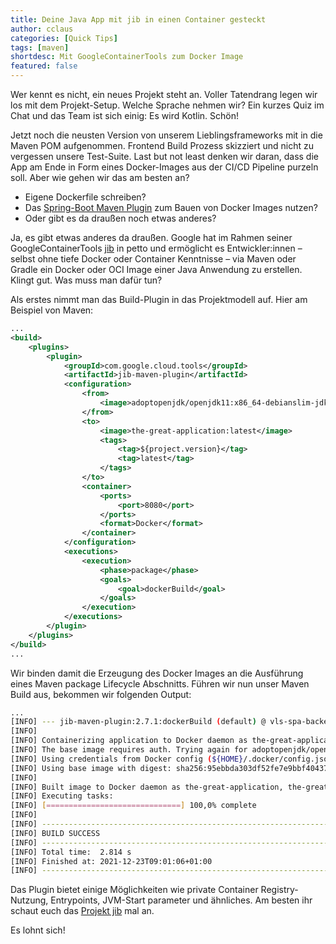 ```yaml
---
title: Deine Java App mit jib in einen Container gesteckt
author: cclaus
categories: [Quick Tips]
tags: [maven]
shortdesc: Mit GoogleContainerTools zum Docker Image 
featured: false
---
```


Wer kennt es nicht, ein neues Projekt steht an. Voller Tatendrang  legen wir los mit dem Projekt-Setup. Welche Sprache nehmen wir? Ein  kurzes Quiz im Chat und das Team ist sich einig: Es wird Kotlin. Schön!

Jetzt noch die neusten Version von unserem Lieblingsframeworks mit in  die Maven POM aufgenommen. Frontend Build Prozess skizziert und nicht zu vergessen unsere Test-Suite. Last but not least denken wir daran, dass  die App am Ende in Form eines Docker-Images aus der CI/CD Pipeline  purzeln soll. Aber wie gehen wir das am besten an?

- Eigene Dockerfile schreiben?
- Das [Spring-Boot Maven Plugin](https://docs.spring.io/spring-boot/docs/current/maven-plugin/reference/htmlsingle/#goals-build-image) zum Bauen von Docker Images nutzen?
- Oder gibt es da draußen noch etwas anderes?

Ja, es gibt etwas anderes da draußen. Google hat im Rahmen seiner GoogleContainerTools [jib](https://github.com/GoogleContainerTools/jib) in petto und ermöglicht es Entwickler:innen – selbst ohne tiefe Docker oder Container Kenntnisse – via Maven oder Gradle ein Docker oder OCI  Image einer Java Anwendung zu erstellen. Klingt gut. Was muss man dafür  tun?

Als erstes nimmt man das Build-Plugin in das Projektmodell auf. Hier am Beispiel von Maven:

```xml
...
<build>
    <plugins>
        <plugin>
            <groupId>com.google.cloud.tools</groupId>
            <artifactId>jib-maven-plugin</artifactId>
            <configuration>
                <from>
                    <image>adoptopenjdk/openjdk11:x86_64-debianslim-jdk-11.0.10_9-slim</image>
                </from>
                <to>
                    <image>the-great-application:latest</image>
                    <tags>
                        <tag>${project.version}</tag>
                        <tag>latest</tag>
                    </tags>
                </to>
                <container>
                    <ports>
                        <port>8080</port>
                    </ports>
                    <format>Docker</format>
                </container>
            </configuration>
            <executions>
                <execution>
                    <phase>package</phase>
                    <goals>
                        <goal>dockerBuild</goal>
                    </goals>
                </execution>
            </executions>
        </plugin>
    </plugins>
</build>
...
```

Wir binden damit die Erzeugung des Docker Images an die Ausführung  eines Maven package Lifecycle Abschnitts. Führen wir nun unser Maven  Build aus, bekommen wir folgenden Output:

```bash
...
[INFO] --- jib-maven-plugin:2.7.1:dockerBuild (default) @ vls-spa-backend ---
[INFO]
[INFO] Containerizing application to Docker daemon as the-great-application, the-great-application:1.0.0
[INFO] The base image requires auth. Trying again for adoptopenjdk/openjdk11:x86_64-debianslim-jdk-11.0.10_9-slim...
[INFO] Using credentials from Docker config (${HOME}/.docker/config.json) for adoptopenjdk/openjdk11:x86_64-debianslim-jdk-11.0.10_9-slim
[INFO] Using base image with digest: sha256:95ebbda303df52fe7e9bbf404378e10e1260a57976ac3b6e16b56af965b81395
[INFO]
[INFO] Built image to Docker daemon as the-great-application, the-great-application:1.0.0
[INFO] Executing tasks:
[INFO] [==============================] 100,0% complete
[INFO]
[INFO] ------------------------------------------------------------------------
[INFO] BUILD SUCCESS
[INFO] ------------------------------------------------------------------------
[INFO] Total time:  2.814 s
[INFO] Finished at: 2021-12-23T09:01:06+01:00
[INFO] ------------------------------------------------------------------------
```

Das Plugin bietet einige Möglichkeiten wie private Container  Registry-Nutzung, Entrypoints, JVM-Start parameter und ähnliches. Am  besten ihr schaut euch das [Projekt jib](https://github.com/GoogleContainerTools/jib) mal an.

Es lohnt sich!
